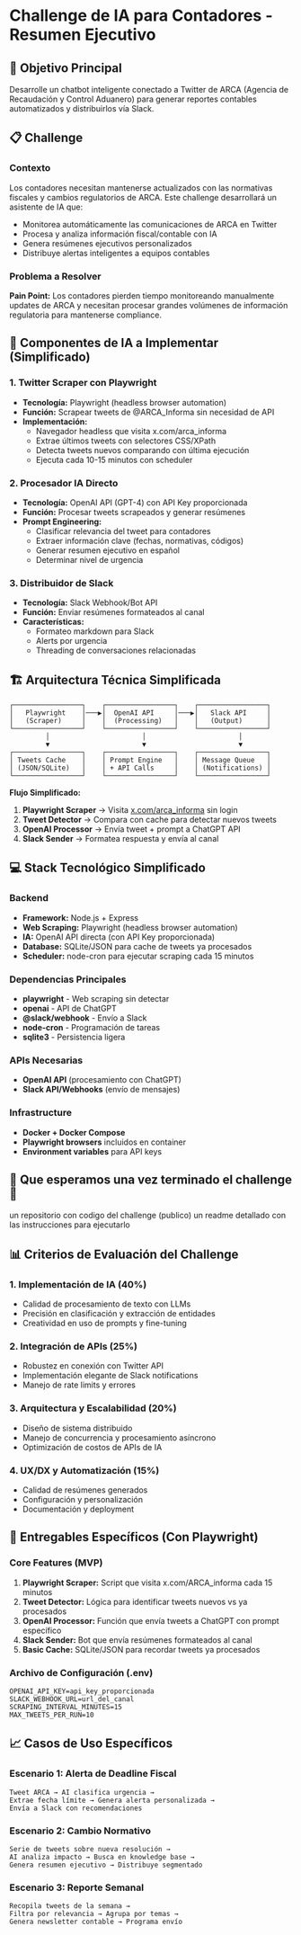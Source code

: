 # Challenge de IA para Contadores - Resumen Ejecutivo

## 🎯 Objetivo Principal
Desarrolle un chatbot inteligente conectado a Twitter de ARCA (Agencia de Recaudación y Control Aduanero) para generar reportes contables automatizados y distribuirlos vía Slack.

## 📋 Challenge

### Contexto
Los contadores necesitan mantenerse actualizados con las normativas fiscales y cambios regulatorios de ARCA. Este challenge desarrollará un asistente de IA que:
- Monitorea automáticamente las comunicaciones de ARCA en Twitter
- Procesa y analiza información fiscal/contable con IA
- Genera resúmenes ejecutivos personalizados
- Distribuye alertas inteligentes a equipos contables

### Problema a Resolver
**Pain Point:** Los contadores pierden tiempo monitoreando manualmente updates de ARCA y necesitan procesar grandes volúmenes de información regulatoria para mantenerse compliance.

## 🤖 Componentes de IA a Implementar (Simplificado)

### 1. **Twitter Scraper con Playwright**
- **Tecnología:** Playwright (headless browser automation)
- **Función:** Scrapear tweets de @ARCA_Informa sin necesidad de API
- **Implementación:** 
  - Navegador headless que visita x.com/arca_informa
  - Extrae últimos tweets con selectores CSS/XPath
  - Detecta tweets nuevos comparando con última ejecución
  - Ejecuta cada 10-15 minutos con scheduler

### 2. **Procesador IA Directo**
- **Tecnología:** OpenAI API (GPT-4) con API Key proporcionada
- **Función:** Procesar tweets scrapeados y generar resúmenes
- **Prompt Engineering:**
  - Clasificar relevancia del tweet para contadores
  - Extraer información clave (fechas, normativas, códigos)
  - Generar resumen ejecutivo en español
  - Determinar nivel de urgencia

### 3. **Distribuidor de Slack**
- **Tecnología:** Slack Webhook/Bot API
- **Función:** Enviar resúmenes formateados al canal
- **Características:**
  - Formateo markdown para Slack
  - Alerts por urgencia
  - Threading de conversaciones relacionadas

## 🏗️ Arquitectura Técnica Simplificada

```
┌─────────────────┐    ┌─────────────────┐    ┌─────────────────┐
│   Playwright    │───▶│  OpenAI API     │───▶│   Slack API     │
│   (Scraper)     │    │  (Processing)   │    │   (Output)      │
└─────────────────┘    └─────────────────┘    └─────────────────┘
         │                       │                       │
         ▼                       ▼                       ▼
┌─────────────────┐    ┌─────────────────┐    ┌─────────────────┐
│ Tweets Cache    │    │ Prompt Engine   │    │ Message Queue   │
│ (JSON/SQLite)   │    │ + API Calls     │    │ (Notifications) │
└─────────────────┘    └─────────────────┘    └─────────────────┘
```

**Flujo Simplificado:**
1. **Playwright Scraper** → Visita [x.com/arca_informa](https://x.com/arca_informa) sin login
2. **Tweet Detector** → Compara con cache para detectar nuevos tweets
3. **OpenAI Processor** → Envía tweet + prompt a ChatGPT API
4. **Slack Sender** → Formatea respuesta y envía al canal

## 💻 Stack Tecnológico Simplificado

### Backend
- **Framework:** Node.js + Express
- **Web Scraping:** Playwright (headless browser automation)
- **IA:** OpenAI API directa (con API Key proporcionada)
- **Database:** SQLite/JSON para cache de tweets ya procesados
- **Scheduler:** node-cron para ejecutar scraping cada 15 minutos

### Dependencias Principales
- **playwright** - Web scraping sin detectar
- **openai** - API de ChatGPT
- **@slack/webhook** - Envío a Slack
- **node-cron** - Programación de tareas
- **sqlite3** - Persistencia ligera

### APIs Necesarias
- **OpenAI API** (procesamiento con ChatGPT)
- **Slack API/Webhooks** (envío de mensajes)

### Infrastructure
- **Docker + Docker Compose**
- **Playwright browsers** incluidos en container
- **Environment variables** para API keys

## 🏁 Que esperamos una vez terminado el challenge 🏁
un repositorio con codigo del challenge (publico)
un readme detallado con las instrucciones para ejecutarlo

## 📊 Criterios de Evaluación del Challenge

### 1. **Implementación de IA (40%)**
- Calidad de procesamiento de texto con LLMs
- Precisión en clasificación y extracción de entidades
- Creatividad en uso de prompts y fine-tuning

### 2. **Integración de APIs (25%)**
- Robustez en conexión con Twitter API
- Implementación elegante de Slack notifications
- Manejo de rate limits y errores

### 3. **Arquitectura y Escalabilidad (20%)**
- Diseño de sistema distribuido
- Manejo de concurrencia y procesamiento asíncrono
- Optimización de costos de APIs de IA

### 4. **UX/DX y Automatización (15%)**
- Calidad de resúmenes generados
- Configuración y personalización
- Documentación y deployment

## 🎯 Entregables Específicos (Con Playwright)

### Core Features (MVP)
1. **Playwright Scraper:** Script que visita x.com/ARCA_informa cada 15 minutos
2. **Tweet Detector:** Lógica para identificar tweets nuevos vs ya procesados
3. **OpenAI Processor:** Función que envía tweets a ChatGPT con prompt específico
4. **Slack Sender:** Bot que envía resúmenes formateados al canal
5. **Basic Cache:** SQLite/JSON para recordar tweets ya procesados


### Archivo de Configuración (.env)
```
OPENAI_API_KEY=api_key_proporcionada  
SLACK_WEBHOOK_URL=url_del_canal
SCRAPING_INTERVAL_MINUTES=15
MAX_TWEETS_PER_RUN=10
```

## 📈 Casos de Uso Específicos

### Escenario 1: Alerta de Deadline Fiscal
```
Tweet ARCA → AI clasifica urgencia → 
Extrae fecha límite → Genera alerta personalizada → 
Envía a Slack con recomendaciones
```

### Escenario 2: Cambio Normativo
```
Serie de tweets sobre nueva resolución → 
AI analiza impacto → Busca en knowledge base → 
Genera resumen ejecutivo → Distribuye segmentado
```

### Escenario 3: Reporte Semanal
```
Recopila tweets de la semana → 
Filtra por relevancia → Agrupa por temas → 
Genera newsletter contable → Programa envío
```

